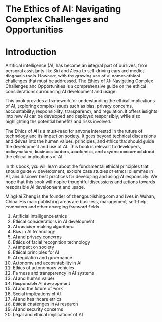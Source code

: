 # The Ethics of AI: Navigating Complex Challenges and Opportunities

# Introduction

Artificial intelligence (AI) has become an integral part of our lives, from personal assistants like Siri and Alexa to self-driving cars and medical diagnosis tools. However, with the growing use of AI comes ethical challenges that must be addressed. The Ethics of AI: Navigating Complex Challenges and Opportunities is a comprehensive guide on the ethical considerations surrounding AI development and usage.

This book provides a framework for understanding the ethical implications of AI, exploring complex issues such as bias, privacy concerns, accountability, responsibility, transparency, and regulation. It offers insights into how AI can be developed and deployed responsibly, while also highlighting the potential benefits and risks involved.

The Ethics of AI is a must-read for anyone interested in the future of technology and its impact on society. It goes beyond technical discussions and delves into the human values, principles, and ethics that should guide the development and use of AI. This book is relevant to developers, policymakers, business leaders, academics, and anyone concerned about the ethical implications of AI.

In this book, you will learn about the fundamental ethical principles that should guide AI development, explore case studies of ethical dilemmas in AI, and discover best practices for developing and using AI responsibly. We hope that this book will inspire thoughtful discussions and actions towards responsible AI development and usage.

MingHai Zheng is the founder of zhengpublishing.com and lives in Wuhan, China. His main publishing areas are business, management, self-help, computers and other emerging foreword fields.



1. Artificial intelligence ethics
2. Ethical considerations in AI development
3. AI decision-making algorithms
4. Bias in AI technology
5. AI and privacy concerns
6. Ethics of facial recognition technology
7. AI impact on society
8. Ethical principles for AI
9. AI regulation and governance
10. Autonomy and accountability in AI
11. Ethics of autonomous vehicles
12. Fairness and transparency in AI systems
13. AI and human values
14. Responsible AI development
15. AI and the future of work
16. Social implications of AI
17. AI and healthcare ethics
18. Ethical challenges in AI research
19. AI and security concerns
20. Legal and ethical implications of AI

